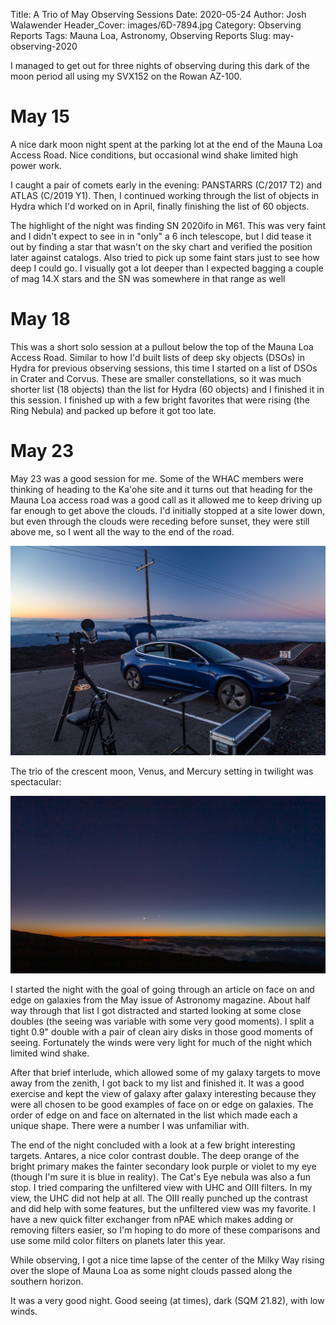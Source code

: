 Title: A Trio of May Observing Sessions
Date: 2020-05-24
Author: Josh Walawender
Header_Cover: images/6D-7894.jpg
Category: Observing Reports
Tags: Mauna Loa, Astronomy, Observing Reports
Slug: may-observing-2020

I managed to get out for three nights of observing during this dark of the moon period all using my SVX152 on the Rowan AZ-100.

# May 15

A nice dark moon night spent at the parking lot at the end of the Mauna Loa Access Road.  Nice conditions, but occasional wind shake limited high power work.

I caught a pair of comets early in the evening: PANSTARRS (C/2017 T2) and ATLAS (C/2019 Y1).  Then, I continued working through the list of objects in Hydra which I'd worked on in April, finally finishing the list of 60 objects.  

The highlight of the night was finding SN 2020ifo in M61. This was very faint and I didn't expect to see in in "only" a 6 inch telescope, but I did tease it out by finding a star that wasn't on the sky chart and verified the position later against catalogs. Also tried to pick up some faint stars just to see how deep I could go. I visually got a lot deeper than I expected bagging a couple of mag 14.X stars and the SN was somewhere in that range as well

# May 18

This was a short solo session at a pullout below the top of the Mauna Loa Access Road.  Similar to how I'd built lists of deep sky objects (DSOs) in Hydra for previous observing sessions, this time I started on a list of DSOs in Crater and Corvus.  These are smaller constellations, so it was much shorter list (18 objects) than the list for Hydra (60 objects) and I finished it in this session.  I finished up with a few bright favorites that were rising (the Ring Nebula) and packed up before it got too late.

# May 23

May 23 was a good session for me.  Some of the WHAC members were thinking of heading to the Ka'ohe site and it turns out that heading for the Mauna Loa access road was a good call as it allowed me to keep driving up far enough to get above the clouds.  I'd initially stopped at a site lower down, but even through the clouds were receding before sunset, they were still above me, so I went all the way to the end of the road.

![SVX152 set up at the end of the Mauna Loa Access Road with Maunakea in the background.](images/6D-7947.jpg)

The trio of the crescent moon, Venus, and Mercury setting in twilight was spectacular:

![The crescent moon, Venus, and Mercury setting.](images/6D-7965.jpg)

I started the night with the goal of going through an article on face on and edge on galaxies from the May issue of Astronomy magazine.  About half way through that list I got distracted and started looking at some close doubles (the seeing was variable with some very good moments).  I split a tight 0.9" double with a pair of clean airy disks in those good moments of seeing.  Fortunately the winds were very light for much of the night which limited wind shake.

After that brief interlude, which allowed some of my galaxy targets to move away from the zenith, I got back to my list and finished it.  It was a good exercise and kept the view of galaxy after galaxy interesting because they were all chosen to be good examples of face on or edge on galaxies.  The order of edge on and face on alternated in the list which made each a unique shape.  There were a number I was unfamiliar with.

The end of the night concluded with a look at a few bright interesting targets.  Antares, a nice color contrast double.  The deep orange of the bright primary makes the fainter secondary look purple or violet to my eye (though I'm sure it is blue in reality).  The Cat's Eye nebula was also a fun stop.  I tried comparing the unfiltered view with UHC and OIII filters.  In my view, the UHC did not help at all.  The OIII really punched up the contrast and did help with some features, but the unfiltered view was my favorite.  I have a new quick filter exchanger from nPAE which makes adding or removing filters easier, so I'm hoping to do more of these comparisons and use some mild color filters on planets later this year.

While observing, I got a nice time lapse of the center of the Milky Way rising over the slope of Mauna Loa as some night clouds passed along the southern horizon.

It was a very good night.  Good seeing (at times), dark (SQM 21.82), with low winds.
